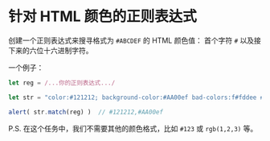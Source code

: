 # 针对 HTML 颜色的正则表达式

创建一个正则表达式来搜寻格式为 `#ABCDEF` 的 HTML 颜色值： 首个字符 `#` 以及接下来的六位十六进制字符。

一个例子：

```js
let reg = /...你的正则表达式.../

let str = "color:#121212; background-color:#AA00ef bad-colors:f#fddee #fd2 #12345678";

alert( str.match(reg) )  // #121212,#AA00ef
```

P.S. 在这个任务中，我们不需要其他的颜色格式，比如 `#123` 或 `rgb(1,2,3)` 等。
